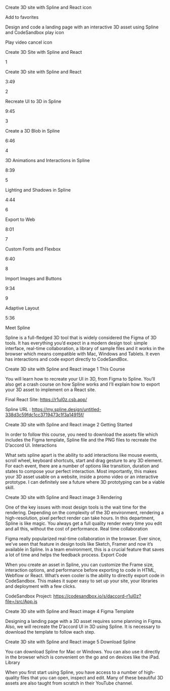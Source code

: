 Create 3D site with Spline and React
icon

Add to favorites

Design and code a landing page with an interactive 3D asset using Spline and CodeSandbox
play icon

Play video
cancel
icon

Create 3D Site with Spline and React

1

Create 3D site with Spline and React

3:49

2

Recreate UI to 3D in Spline

9:45

3

Create a 3D Blob in Spline

6:46

4

3D Animations and Interactions in Spline

8:39

5

Lighting and Shadows in Spline

4:44

6

Export to Web

8:01

7

Custom Fonts and Flexbox

6:40

8

Import Images and Buttons

9:34

9

Adaptive Layout

5:36

Meet Spline

Spline is a full-fledged 3D tool that is widely considered the Figma of 3D tools. It has everything you’d expect in a modern design tool: simple interface, real-time collaboration, a library of sample files and it works in the browser which means compatible with Mac, Windows and Tablets. It even has interactions and code export directly to CodeSandBox.

Create 3D site with Spline and React image 1
This Course

You will learn how to recreate your UI in 3D, from Figma to Spline. You’ll also get a crash course on how Spline works and I’ll explain how to export your 3D asset to implement on a React site.

Final React Site: https://r1ul0z.csb.app/

Spline URL : https://my.spline.design/untitled-338d3c59fdc1cc3719473c1f3a14915f/

Create 3D site with Spline and React image 2
Getting Started

In order to follow this course, you need to download the assets file which includes the Figma template, Spline file and the PNG files to recreate the D’accord UI.
Interactions

What sets spline apart is the ability to add interactions like mouse events, scroll wheel, keyboard shortcuts, start and drag gesture to any 3D element. For each event, there are a number of options like transition, duration and states to compose your perfect interaction. Most importantly, this makes your 3D asset usable on a website, inside a promo video or an interactive prototype. I can definitely see a future where 3D prototyping can be a viable skill.

Create 3D site with Spline and React image 3
Rendering

One of the key issues with most design tools is the wait time for the rendering. Depending on the complexity of the 3D environment, rendering a high-resolution, pixel perfect render can take hours. In this department, Spline is like magic. You always get a full quality render every time you edit and all this, without the cost of performance.
Real time collaboration

Figma really popularized real-time collaboration in the browser. Ever since, we’ve seen that feature in design tools like Sketch, Framer and now it’s available in Spline. In a team environment, this is a crucial feature that saves a lot of time and helps the feedback process.
Export Code

When you create an asset in Spline, you can customize the Frame size, interaction options, and performance before exporting to code in HTML, Webflow or React. What’s even cooler is the ability to directly export code in CodeSandbox. This makes it super easy to set up your site, your libraries and deployment with a few clicks.

CodeSandbox Project: https://codesandbox.io/s/daccord-r1ul0z?file=/src/App.js

Create 3D site with Spline and React image 4
Figma Template

Designing a landing page with a 3D asset requires some planning in Figma. Also, we will recreate the D’accord UI in 3D using Spline. It is necessary to download the template to follow each step.

Create 3D site with Spline and React image 5
Download Spline

You can download Spline for Mac or Windows. You can also use it directly in the browser which is convenient on the go and on devices like the iPad.
Library

When you first start using Spline, you have access to a number of high-quality files that you can open, inspect and edit. Many of these beautiful 3D assets are also taught from scratch in their YouTube channel.
